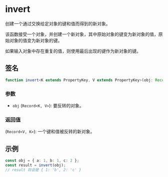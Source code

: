 # invert

创建一个通过交换给定对象的键和值而得到的新对象。

该函数接受一个对象，并创建一个新对象，其中原始对象的键变为新对象的值，原始对象的值变为新对象的键。

如果输入对象中存在重复的值，则使用最后出现的键作为新对象的键。

## 签名

```typescript
function invert<K extends PropertyKey, V extends PropertyKey>(obj: Record<K, V>): Record<V, K>;
```

### 参数

- `obj` (`Record<K, V>`): 要反转的对象。

### 返回值

(`Record<V, K>`): 一个键和值被反转的新对象。

## 示例

```typescript
const obj = { a: 1, b: 1, c: 2 };
const result = invert(obj);
// result 将会是 { 1: 'b', 2: 'c' }
```
